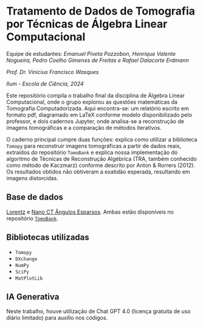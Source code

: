# Tratamento de Dados de Tomografia por Técnicas de Álgebra Linear Computacional

Equipe de estudantes: *Emanuel Piveta Pozzobon, Henrique Valente Nogueira, Pedro Coelho Gimenes de Freitas e Rafael Dalacorte Erdmann*

*Prof. Dr. Vinicius Francisco Wasques*

*Ilum - Escola de Ciência, 2024*

Este repositório compila o trabalho final da disciplina de Álgebra Linear Computacional, onde o grupo explorou as questões matemáticas da Tomografia Computadorizada. Aqui encontra-se: um relatório escrito em formato pdf, diagramado em LaTeX conforme modelo disponibilizado pelo professor, e dois cadernos Jupyter, onde analisa-se a reconstrução de imagens tomográficas e a comparação de métodos iterativos. 

O caderno principal cumpre duas funções: explica como utilizar a biblioteca ```Tomopy``` para reconstruir imagens tomográficas a partir de dados reais, extraídos do repositório ```TomoBank``` e explica nossa implementação do algoritmo de Técnicas de Reconstrução Algébrica (TRA, também conhecido como método de Kaczmarz) conforme descrito por Anton & Rorrers (2012). Os resultados obtidos não obtiveram a exatidão esperada, resultando em imagens distorcidas.

## Base de dados
[Lorentz](https://tomobank.readthedocs.io/en/latest/source/data/docs.data.lorentz.html) e [Nano CT Ângulos Esparsos](https://tomobank.readthedocs.io/en/latest/source/data/docs.data.nano.html). Ambas estão disponíveis no repositório [```TomoBank```](https://tomobank.readthedocs.io/en/latest/index.html).

## Bibliotecas utilizadas
- ```Tomopy```
- ```DXchange```
- ```NumPy```
- ```SciPy```
- ```MatPlotLib```

## IA Generativa
Neste trabalho, houve utilização de Chat GPT 4.0 (licença gratuita de uso diário limitado) para auxílio nos códigos.

